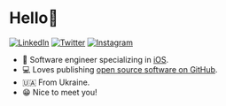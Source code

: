# Hello👋 

<p align="left">
<a href="https://www.linkedin.com/in/dmytro-chumakov/">
<img src="https://img.shields.io/badge/-LinkedIn-%233781da" alt="LinkedIn"/></a> 
<a href="https://twitter.com/d_chumakov_work">
<img src="https://img.shields.io/badge/-Twitter-%231DA1F2" alt="Twitter" /></a> 
<a href="https://www.instagram.com/dmytro_chumakov">
<img src="https://img.shields.io/badge/-Instagram-%23eb13a5" alt="Instagram" /></a> 
</p>

* 📱 Software engineer specializing in [iOS](https://www.apple.com/ios/).
* 💻 Loves publishing [open source software on GitHub](https://github.com/dchprojects?tab=repositories&type=source).
* 🇺🇦 From Ukraine.
* 😁 Nice to meet you!
